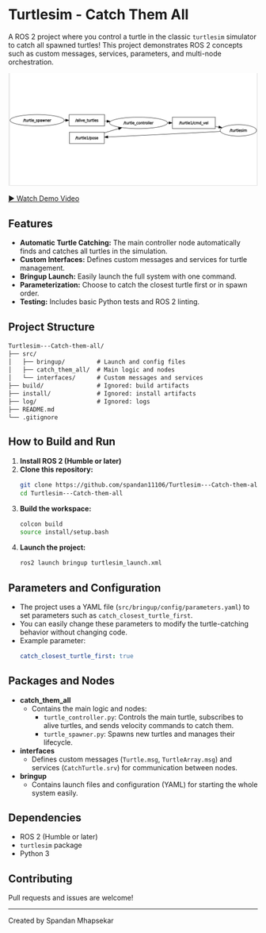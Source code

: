 # Turtlesim - Catch Them All

A ROS 2 project where you control a turtle in the classic `turtlesim` simulator to catch all spawned turtles! This project demonstrates ROS 2 concepts such as custom messages, services, parameters, and multi-node orchestration.

![Project Screenshot](image.png)

[▶️ Watch Demo Video](project_demo.webm)

## Features
- **Automatic Turtle Catching:** The main controller node automatically finds and catches all turtles in the simulation.
- **Custom Interfaces:** Defines custom messages and services for turtle management.
- **Bringup Launch:** Easily launch the full system with one command.
- **Parameterization:** Choose to catch the closest turtle first or in spawn order.
- **Testing:** Includes basic Python tests and ROS 2 linting.

## Project Structure
```
Turtlesim---Catch-them-all/
├── src/
│   ├── bringup/         # Launch and config files
│   ├── catch_them_all/  # Main logic and nodes
│   └── interfaces/      # Custom messages and services
├── build/               # Ignored: build artifacts
├── install/             # Ignored: install artifacts
├── log/                 # Ignored: logs
├── README.md
└── .gitignore
```

## How to Build and Run
1. **Install ROS 2 (Humble or later)**
2. **Clone this repository:**
   ```sh
   git clone https://github.com/spandan11106/Turtlesim---Catch-them-all.git
   cd Turtlesim---Catch-them-all
   ```
3. **Build the workspace:**
   ```sh
   colcon build
   source install/setup.bash
   ```
4. **Launch the project:**
   ```sh
   ros2 launch bringup turtlesim_launch.xml
   ```

## Parameters and Configuration
- The project uses a YAML file (`src/bringup/config/parameters.yaml`) to set parameters such as `catch_closest_turtle_first`.
- You can easily change these parameters to modify the turtle-catching behavior without changing code.
- Example parameter:
  ```yaml
  catch_closest_turtle_first: true
  ```

## Packages and Nodes
- **catch_them_all**
  - Contains the main logic and nodes:
    - `turtle_controller.py`: Controls the main turtle, subscribes to alive turtles, and sends velocity commands to catch them.
    - `turtle_spawner.py`: Spawns new turtles and manages their lifecycle.
- **interfaces**
  - Defines custom messages (`Turtle.msg`, `TurtleArray.msg`) and services (`CatchTurtle.srv`) for communication between nodes.
- **bringup**
  - Contains launch files and configuration (YAML) for starting the whole system easily.

## Dependencies
- ROS 2 (Humble or later)
- `turtlesim` package
- Python 3

## Contributing
Pull requests and issues are welcome!

---
Created by Spandan Mhapsekar